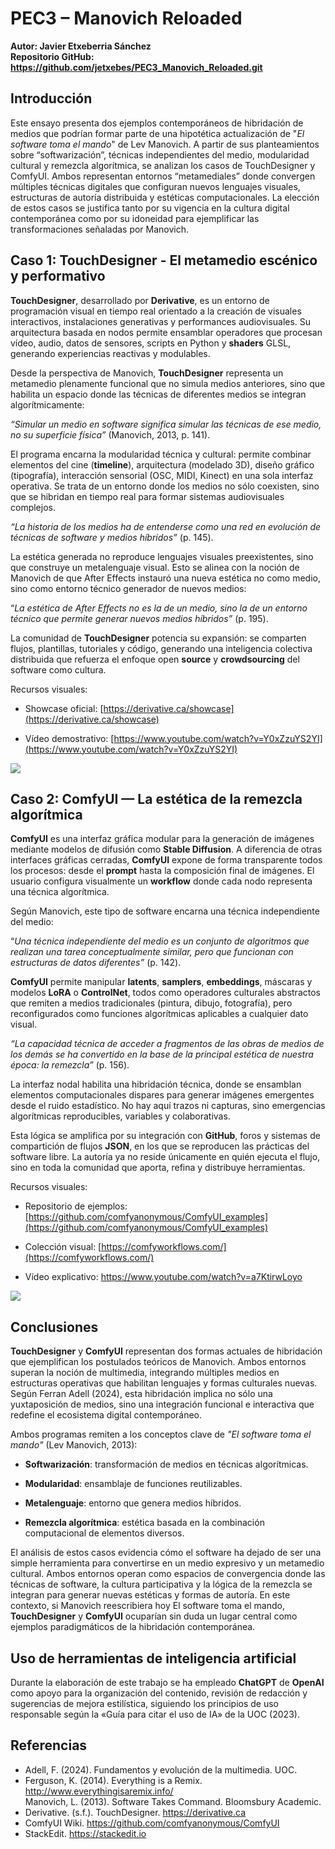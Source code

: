 


# **PEC3 – Manovich Reloaded**

**Autor: Javier Etxeberria Sánchez  
Repositorio GitHub:  [https://github.com/jetxebes/PEC3_Manovich_Reloaded.git  
](https://github.com/jetxebes/PEC3_Manovich_Reloaded.git)**


## **Introducción**

Este ensayo presenta dos ejemplos contemporáneos de hibridación de medios que podrían formar parte de una hipotética actualización de "*El software toma el mando*" de Lev Manovich. A partir de sus planteamientos sobre “softwarización”, técnicas independientes del medio, modularidad cultural y remezcla algorítmica, se analizan los casos de TouchDesigner y ComfyUI. Ambos representan entornos “metamediales” donde convergen múltiples técnicas digitales que configuran nuevos lenguajes visuales, estructuras de autoría distribuida y estéticas computacionales. La elección de estos casos se justifica tanto por su vigencia en la cultura digital contemporánea como por su idoneidad para ejemplificar las transformaciones señaladas por Manovich.


## **Caso 1: TouchDesigner - El metamedio escénico y performativo**

**TouchDesigner**, desarrollado por **Derivative**, es un entorno de programación visual en tiempo real orientado a la creación de visuales interactivos, instalaciones generativas y performances audiovisuales. Su arquitectura basada en nodos permite ensamblar operadores que procesan vídeo, audio, datos de sensores, scripts en Python y **shaders** GLSL, generando experiencias reactivas y modulables.

Desde la perspectiva de Manovich, **TouchDesigner** representa un metamedio plenamente funcional que no simula medios anteriores, sino que habilita un espacio donde las técnicas de diferentes medios se integran algorítmicamente:

*“Simular un medio en software significa simular las técnicas de ese medio, no su superficie física”* (Manovich, 2013, p. 141).

El programa encarna la modularidad técnica y cultural: permite combinar elementos del cine (**timeline**), arquitectura (modelado 3D), diseño gráfico (tipografía), interacción sensorial (OSC, MIDI, Kinect) en una sola interfaz operativa. Se trata de un entorno donde los medios no sólo coexisten, sino que se hibridan en tiempo real para formar sistemas audiovisuales complejos.

*“La historia de los medios ha de entenderse como una red en evolución de técnicas de software y medios híbridos”* (p. 145).

La estética generada no reproduce lenguajes visuales preexistentes, sino que construye un metalenguaje visual. Esto se alinea con la noción de Manovich de que After Effects instauró una nueva estética no como medio, sino como entorno técnico generador de nuevos medios:

“*La estética de After Effects no es la de un medio, sino la de un entorno técnico que permite generar nuevos medios híbridos”* (p. 195).

La comunidad de **TouchDesigner** potencia su expansión: se comparten flujos, plantillas, tutoriales y código, generando una inteligencia colectiva distribuida que refuerza el enfoque open **source** y **crowdsourcing** del software como cultura.

Recursos visuales:

- Showcase oficial: [https://derivative.ca/showcase](https://derivative.ca/showcase)
    
- Vídeo demostrativo: [https://www.youtube.com/watch?v=Y0xZzuYS2YI](https://www.youtube.com/watch?v=Y0xZzuYS2YI)

**![](https://lh7-rt.googleusercontent.com/docsz/AD_4nXcrqE_cLRLLATGS5-NxTTiwhbDCWiJ4JDtNwytd91OEpHi_5-r16byRAmrD7uqxJKTW4W6IlzYSnosakxctZbfRtwlh1s7z12qy3f6hGkPqk-i5Vt40iirku70o44m3A5grI-AQLQ?key=0q3dibSTk2o3WQDl9krjZQ)**


## **Caso 2: ComfyUI — La estética de la remezcla algorítmica**

**ComfyUI** es una interfaz gráfica modular para la generación de imágenes mediante modelos de difusión como **Stable Diffusion**. A diferencia de otras interfaces gráficas cerradas, **ComfyUI** expone de forma transparente todos los procesos: desde el **prompt** hasta la composición final de imágenes. El usuario configura visualmente un **workflow** donde cada nodo representa una técnica algorítmica.

Según Manovich, este tipo de software encarna una técnica independiente del medio:

“*Una técnica independiente del medio es un conjunto de algoritmos que realizan una tarea conceptualmente similar, pero que funcionan con estructuras de datos diferentes”* (p. 142).

**ComfyUI** permite manipular **latents**, **samplers**, **embeddings**, máscaras y modelos **LoRA** o **ControlNet**, todos como operadores culturales abstractos que remiten a medios tradicionales (pintura, dibujo, fotografía), pero reconfigurados como funciones algorítmicas aplicables a cualquier dato visual.

*“La capacidad técnica de acceder a fragmentos de las obras de medios de los demás se ha convertido en la base de la principal estética de nuestra época: la remezcla”* (p. 156).

La interfaz nodal habilita una hibridación técnica, donde se ensamblan elementos computacionales dispares para generar imágenes emergentes desde el ruido estadístico. No hay aquí trazos ni capturas, sino emergencias algorítmicas reproducibles, variables y colaborativas.

Esta lógica se amplifica por su integración con **GitHub**, foros y sistemas de compartición de flujos **JSON**, en los que se reproducen las prácticas del software libre. La autoría ya no reside únicamente en quién ejecuta el flujo, sino en toda la comunidad que aporta, refina y distribuye herramientas.

Recursos visuales:

- Repositorio de ejemplos: [https://github.com/comfyanonymous/ComfyUI_examples](https://github.com/comfyanonymous/ComfyUI_examples)
    
- Colección visual: [https://comfyworkflows.com/](https://comfyworkflows.com/)
    
- Vídeo explicativo: [https://www.youtube.com/watch?v=a7KtirwLoyo  
](https://www.youtube.com/watch?v=a7KtirwLoyo)

**![](https://lh7-rt.googleusercontent.com/docsz/AD_4nXfhQoVx_4zWusNuGsqihwWTlw6yup2DIAT5dPj5ij_89GdRV5pGQ2TMnhCk-4ZPJyLMxMKYpT77XmyuYgexCUE1Seth7RpjKbFJc22ZMJs8oXUChEKvut6-1dC-T2Gn0bXUl_Y9vg?key=0q3dibSTk2o3WQDl9krjZQ)**


## **Conclusiones**

**TouchDesigner** y **ComfyUI** representan dos formas actuales de hibridación que ejemplifican los postulados teóricos de Manovich. Ambos entornos superan la noción de multimedia, integrando múltiples medios en estructuras operativas que habilitan lenguajes y formas culturales nuevas. Según Ferran Adell (2024), esta hibridación implica no sólo una yuxtaposición de medios, sino una integración funcional e interactiva que redefine el ecosistema digital contemporáneo.

Ambos programas remiten a los conceptos clave de *"El software toma el mando"* (Lev Manovich, 2013):

-   **Softwarización**: transformación de medios en técnicas algorítmicas.
    
-   **Modularidad**: ensamblaje de funciones reutilizables.
    
-   **Metalenguaje**: entorno que genera medios híbridos.
    
-   **Remezcla algorítmica**: estética basada en la combinación computacional de elementos diversos.

El análisis de estos casos evidencia cómo el software ha dejado de ser una simple herramienta para convertirse en un medio expresivo y un metamedio cultural. Ambos entornos operan como espacios de convergencia donde las técnicas de software, la cultura participativa y la lógica de la remezcla se integran para generar nuevas estéticas y formas de autoría. En este contexto, si Manovich reescribiera hoy El software toma el mando, **TouchDesigner** y **ComfyUI** ocuparían sin duda un lugar central como ejemplos paradigmáticos de la hibridación contemporánea.


## **Uso de herramientas de inteligencia artificial**

Durante la elaboración de este trabajo se ha empleado **ChatGPT** de **OpenAI** como apoyo para la organización del contenido, revisión de redacción y sugerencias de mejora estilística, siguiendo los principios de uso responsable según la «Guía para citar el uso de IA» de la UOC (2023).


## **Referencias**

- Adell, F. (2024). Fundamentos y evolución de la multimedia. UOC.  
- Ferguson, K. (2014). Everything is a Remix. [http://www.everythingisaremix.info/  
](http://www.everythingisaremix.info/)Manovich, L. (2013). Software Takes Command. Bloomsbury Academic.  
- Derivative. (s.f.). TouchDesigner. [https://derivative.ca  
](https://derivative.ca)
- ComfyUI Wiki. [https://github.com/comfyanonymous/ComfyUI  
](https://github.com/comfyanonymous/ComfyUI)
- StackEdit. [https://stackedit.io  
](https://stackedit.io)
